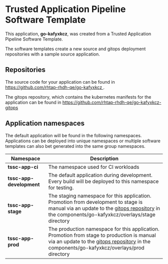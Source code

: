 # Trusted Application Pipeline Software Template

This application, **go-kafyxkcz**, was created from a Trusted Application Pipeline Software Template.

The software templates create a new source and gitops deployment repositories with a sample source application. 

## Repositories

The source code for your application can be found in [https://github.com/rhtap-rhdh-qe/go-kafyxkcz ](https://github.com/rhtap-rhdh-qe/go-kafyxkcz ).
 
The gitops repository, which contains the kubernetes manifests for the application can be found in 
[https://github.com/rhtap-rhdh-qe/go-kafyxkcz-gitops ](https://github.com/rhtap-rhdh-qe/go-kafyxkcz-gitops ) 

## Application namespaces 

The default application will be found in the following namespaces. Applications can be deployed into unique namespaces or multiple software templates can also bet generated into the same group namespaces.  

|  Namespace   |  Description   |  
| -------- | -------- |
| **tssc-app-ci** | The namespace used for CI workloads |
| **tssc-app-development** | The default application during development. Every build will be deployed to this namespace for testing. |
| **tssc-app-stage** | The staging namespace for this application. Promotion from development to stage is manual via an update to the [gitops repository](https://github.com/rhtap-rhdh-qe/go-kafyxkcz-gitops ) in the components/go-kafyxkcz/overlays/stage directory |
| **tssc-app-prod** | The production namespace for this application. Promotion from stage to production is manual via an update to the [gitops repository](https://github.com/rhtap-rhdh-qe/go-kafyxkcz-gitops ) in the components/go-kafyxkcz/overlays/prod directory |